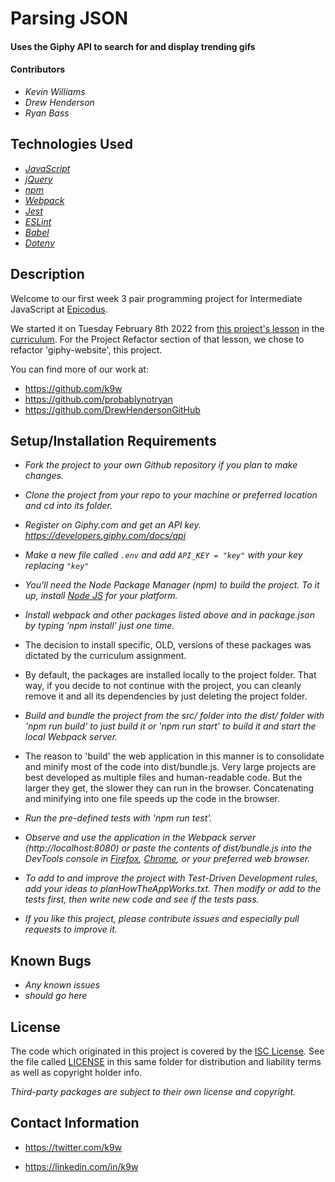 # Parsing JSON

#### Uses the Giphy API to search for and display trending gifs

#### Contributors

 * _Kevin Williams_
 * _Drew Henderson_
 * _Ryan Bass_

## Technologies Used

* _[JavaScript](https://developer.mozilla.org/en-US/docs/Web/JavaScript)_
* _[jQuery](https://jquery.com/)_
* _[npm](https://www.npmjs.com)_
* _[Webpack](https://webpack.js.org)_
* _[Jest](https://jestjs.io)_
* _[ESLint](https://eslint.org)_
* _[Babel](https://babeljs.io)_
* _[Dotenv](https://www.npmjs.com/package/dotenv)_

## Description

Welcome to our first week 3 pair programming project for Intermediate JavaScript at
[Epicodus](https://epicodus.com).

We started it on Tuesday February 8th 2022 from [this project's
lesson](https://www.learnhowtoprogram.com/intermediate-javascript/asynchrony-and-apis/api-refactor-dino-ipsum)
in the [curriculum](https://learnhowtoprogram.com/). For the Project Refactor section of that lesson, we chose to refactor 'giphy-website', this project.

You can find more of our work at:

* https://github.com/k9w
* https://github.com/probablynotryan
* https://github.com/DrewHendersonGitHub

## Setup/Installation Requirements

* _Fork the project to your own Github repository if you plan to make
  changes._

* _Clone the project from your repo to your machine or preferred
  location and cd into its folder._

* _Register on Giphy.com and get an API key. <https://developers.giphy.com/docs/api>_

* _Make a new file called ```.env``` and add ```API_KEY = "key"``` with your key replacing ```"key"```_

* _You'll need the Node Package Manager (npm) to build the project. To it up, install [Node JS](https://nodejs.org) for your platform._

* _Install webpack and other packages listed above and in package.json
  by typing 'npm install' just one time._

* The decision to install specific, OLD, versions of these packages
  was dictated by the curriculum assignment.

* By default, the packages are installed locally to the project
  folder. That way, if you decide to not continue with the project,
  you can cleanly remove it and all its dependencies by just deleting
  the project folder.

* _Build and bundle the project from the src/ folder into the dist/
  folder with 'npm run build' to just build it or 'npm run start' to
  build it and start the local Webpack server._

* The reason to 'build' the web application in this manner is to
  consolidate and minify most of the code into dist/bundle.js. Very
  large projects are best developed as multiple files and
  human-readable code. But the larger they get, the slower they can
  run in the browser.  Concatenating and minifying into one file
  speeds up the code in the browser.

* _Run the pre-defined tests with 'npm run test'._

* _Observe and use the application in the Webpack server
  (http://localhost:8080) or paste the contents of dist/bundle.js into
  the DevTools console in
  [Firefox](https://www.mozilla.org/en-US/firefox),
  [Chrome](https://www.google.com/chrome), or your preferred web
  browser._

* _To add to and improve the project with Test-Driven Development
  rules, add your ideas to planHowTheAppWorks.txt. Then modify or add to
  the tests first, then write new code and see if the tests pass._

* _If you like this project, please contribute issues and especially
  pull requests to improve it._

## Known Bugs

* _Any known issues_
* _should go here_

## License

The code which originated in this project is covered by the [ISC
License](https://choosealicense.com/licenses/isc). See the file called
[LICENSE](https://github.com/k9w/super-galactic/blob/main/LICENSE) in
this same folder for distribution and liability terms as well as
copyright holder info.

_Third-party packages are subject to their own license and copyright._

## Contact Information

 - <https://twitter.com/k9w>

 - <https://linkedin.com/in/k9w>

